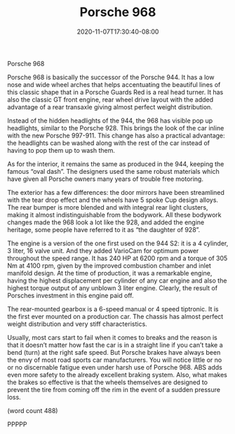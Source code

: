 ﻿---
title: "Porsche 968"
date: 2020-11-07T17:30:40-08:00
description: "Porsche Tips for Web Success"
featured_image: "/images/Porsche.jpg"
tags: ["Porsche"]
---

Porsche 968

Porsche 968 is basically the successor of the Porsche 944. 
It has a low nose and wide wheel arches that helps accentuating 
the beautiful lines of this classic shape that in a Porsche Guards 
Red is a real head turner.  It has also the classic GT front engine, 
rear wheel drive layout with the added advantage of a rear transaxle 
giving almost perfect weight distribution.

Instead of the hidden headlights of the 944, the 968 has visible
pop up headlights, similar to the Porsche 928. This brings the 
look of the car inline with the new Porsche 997-911. This change 
has also a practical advantage: the headlights can be washed 
along with the rest of the car instead of having to pop them up to 
wash them. 

As for the interior, it remains the same as produced in the 944, 
keeping the famous “oval dash”. The designers used the same 
robust materials which have given all Porsche owners many years 
of trouble free motoring. 

The exterior has a few differences: the door mirrors have 
been streamlined with the tear drop effect and the wheels 
have 5 spoke Cup design alloys. The rear bumper is more 
blended and with integral rear light clusters, making it almost 
indistinguishable from the bodywork. All these bodywork changes 
made the 968 look a lot like the 928, and added the engine heritage, 
some people have referred to it as “the daughter of 928”.

The engine is a version of the one first used on the 944 S2: it is a
4 cylinder, 3 liter, 16 valve unit. And they added VarioCam for 
optimum power throughout the speed range. It has 240 HP 
at 6200 rpm and a torque of 305 Nm at 4100 rpm, given by the 
improved combustion chamber and inlet manifold design.  At the 
time of production, it was a remarkable engine, having the highest 
displacement per cylinder of any car engine and also the highest 
torque output of any unblown 3 liter engine. Clearly, the result of 
Porsches investment in this engine paid off.

The rear-mounted gearbox is a 6-speed manual or 4 speed tiptronic. 
It is the first ever mounted on a production car. The chassis has 
almost perfect weight distribution and very stiff characteristics.

Usually, most cars start to fail when it comes to breaks and the 
reason is that it doesn’t matter how fast the car is in a straight 
line if you can’t take a bend (turn) at the right safe speed. But Porsche 
brakes have always been the envy of most road sports car 
manufacturers. You will notice little or no or no discernable fatigue 
even under harsh use of Porsche 968. ABS adds even more 
safety to the already excellent braking system. Also, what makes
the brakes so effective is that the wheels themselves are designed 
to prevent the tire from coming off the rim in the event of a sudden pressure 
loss.

(word count 488)

PPPPP

